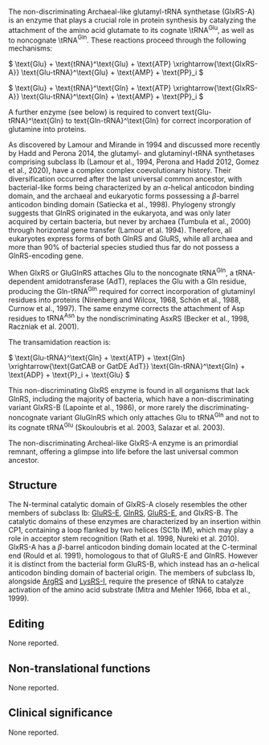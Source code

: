 
The non-discriminating Archaeal-like glutamyl-tRNA synthetase (GlxRS-A) is an enzyme that plays a crucial role in protein synthesis by catalyzing the attachment of the amino acid glutamate to its cognate \tRNA$^\text{Glu}$, as well as to noncognate \tRNA$^\text{Gln}$. These reactions proceed through the following mechanisms:




$ \text{Glu} + \text{tRNA}^\text{Glu} + \text{ATP} \xrightarrow{\text{GlxRS-A}} \text{Glu-tRNA}^\text{Glu} + \text{AMP} + \text{PP}_i  $


$ \text{Glu} + \text{tRNA}^\text{Gln} + \text{ATP} \xrightarrow{\text{GlxRS-A}} \text{Glu-tRNA}^\text{Gln} + \text{AMP} + \text{PP}_i  $


A further enzyme (see below) is required to convert text{Glu-tRNA}^\text{Gln} to text{Gln-tRNA}^\text{Gln} for correct incorporation of glutamine into proteins.


As discovered by Lamour and Mirande in 1994 and discussed more recently by Hadd and Perona 2014, the glutamyl- and glutaminyl-tRNA synthetases comprising subclass Ib (Lamour et al., 1994, Perona and Hadd 2012, Gomez et al., 2020), have a complex complex coevolutionary history. Their diversification occurred after the last universal common ancestor, with bacterial-like forms being characterized by an $\alpha$-helical anticodon binding domain, and the archaeal and eukaryotic forms possessing a $\beta$-barrel anticodon binding domain (Satiecka et al., 1998). Phylogeny strongly suggests that GlnRS originated in the eukaryota, and was only later acquired by certain bacteria, but never by archaea (Tumbula et al., 2000) through horizontal gene transfer (Lamour et al. 1994). Therefore, all eukaryotes express forms of both GlnRS and GluRS, while all archaea and more than 90% of bacterial species studied thus far do not possess a GlnRS-encoding gene.

When GlxRS or GluGlnRS attaches Glu to the noncognate $\text{tRNA}^\text{Gln}$, a tRNA-dependent amidotransferase (AdT), replaces the Glu with a Gln residue, producing the $\text{Gln-tRNA}^\text{Gln}$ required for correct incorporation of glutaminyl residues into proteins (Nirenberg and Wilcox, 1968, Schön et al., 1988, Curnow et al., 1997).  The same enzyme corrects the attachment of Asp residues to $\text{tRNA}^\text{Asn}$ by the nondiscriminating AsxRS (Becker et al., 1998, Raczniak et al. 2001). 

The transamidation reaction is:

$  \text{Glu-tRNA}^\text{Gln}  + \text{ATP} + \text{Gln} \xrightarrow{\text{GatCAB or GatDE AdT}} \text{Gln-tRNA}^\text{Gln} + \text{ADP} + \text{P}_i + \text{Glu}  $

This non-discriminating GlxRS enzyme is found in all organisms that lack GlnRS, including the majority of bacteria, which have a non-discriminating variant GlxRS-B (Lapointe et al., 1986), or more rarely the discriminating-noncognate variant GluGlnRS which only attaches Glu to tRNA$^\text{Gln}$ and not to its cognate tRNA$^\text{Glu}$ (Skouloubris et al. 2003, Salazar et al. 2003).


The non-discriminating Archeal-like GlxRS-A enzyme is an primordial remnant, offering a glimpse into life before the last universal common ancestor. 



## Structure



The N-terminal catalytic domain of GlxRS-A closely resembles the other members of subclass Ib: [GluRS-E](/class1/gln/), [GlnRS](/class1/glu1/), [GluRS-E](/class1/glu3/),  and GlxRS-B.
The catalytic domains of these enzymes are characterized by an insertion within CP1, containing a loop flanked by two helices (SC1b IM), which 
may play a role in acceptor stem recognition  (Rath et al. 1998, Nureki et al. 2010).
GlxRS-A has a $\beta$-barrel anticodon binding domain located at the C-terminal end (Rould et al. 1991), homologous to that of GluRS-E and GlnRS.
However it is distinct from the bacterial form GluRS-B, which instead has an $\alpha$-helical anticodon binding domain of bacterial origin. 
The members of subclass Ib, alongside [ArgRS](/class1/arg/) and  [LysRS-I](/class1/lys/), require the presence of tRNA to catalyze activation of the amino acid substrate (Mitra and Mehler 1966, Ibba et al., 1999).




## Editing
None reported.

## Non-translational functions
None reported.


## Clinical significance
None reported.